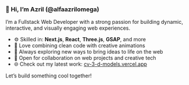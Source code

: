 ### 👋 Hi, I’m Azril (@alfaazrilomega)

I’m a Fullstack Web Developer with a strong passion for building dynamic, interactive, and visually engaging web experiences.

- ⚙️ Skilled in: **Next.js**, **React**, **Three.js**, **GSAP**, and more  
- 🎨 Love combining clean code with creative animations  
- 🚀 Always exploring new ways to bring ideas to life on the web  
- 🤝 Open for collaboration on web projects and creative tech  
- 🌐 Check out my latest work: [cv-3-d-models.vercel.app](https://cv-3-d-models.vercel.app)

Let’s build something cool together!
